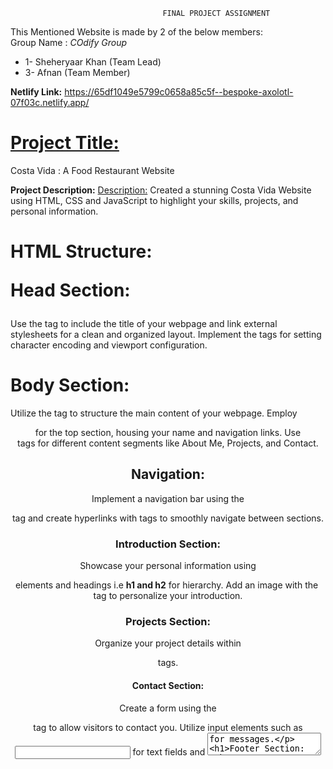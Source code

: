                                       FINAL PROJECT ASSIGNMENT


This Mentioned Website is made by 2 of the below members: <br>
Group Name : <i>COdify Group</i>
<ul>
<li>1- Sheheryaar Khan (Team Lead)</li>
<li>3- Afnan (Team Member)</li>
</ul>


<b>Netlify Link:</b>
https://65df1049e5799c0658a85c5f--bespoke-axolotl-07f03c.netlify.app/


<h1><u>Project Title:</h1></u>
Costa Vida : A Food Restaurant Website

<b>Project Description:</b>
<u>Description:</u>
Created a stunning Costa Vida Website using HTML, CSS and JavaScript to highlight your skills, projects, and personal information.

<h1>HTML Structure:

Head Section:</h1>

Use the <head> tag to include the title of your webpage and link external stylesheets for a clean and organized layout.
Implement the <meta> tags for setting character encoding and viewport configuration.
<h1>Body Section:</h1>

Utilize the <body> tag to structure the main content of your webpage.
Employ <header> for the top section, housing your name and navigation links.
Use <section> tags for different content segments like About Me, Projects, and Contact.
<h1>Navigation:</h1>

Implement a navigation bar using the <nav> tag and create hyperlinks with <a> tags to smoothly navigate between sections.
<h1>Introduction Section:</h1>

Showcase your personal information using <div> elements and headings i.e <b>h1 and h2</b> for hierarchy.
Add an image with the <img> tag to personalize your introduction.
<h1>Projects Section:</h1>

Organize your project details within <article> tags.

<h1>Contact Section:</h1>

Create a form using the <form> tag to allow visitors to contact you.
Utilize input elements such as <input> for text fields and <textarea> for messages.
<h1>Footer Section:</h1>

Use the <footer> tag to include copyright information and links to your social media profiles.
<h1>CSS Styling:</h1>

<h1>Global Styles:</h1>

Set font styles, colors, and spacing using global styles in the <style> tag or an external stylesheet.
Layout:

Implement CSS flexbox or grid layout for a responsive and visually appealing design.
Use the box-sizing property to control box models.
<h1>Header Styles:</h1>

Style the header section with a background color, text color, and padding for a polished look.
<h1>Navigation Styles:</h1>

Apply styling to the navigation bar, including hover effects for better user interaction.
<h1>Section Styles:</h1>

Customize each section with appropriate background colors, margins, and padding for a cohesive layout.
<h1>Form Styles:</h1>

Design the contact form with proper styling, including input field styles and a submit button.
<h1>Responsive Design:</h1>

Uses media queries to make our Website responsive on various devices, ensuring a seamless user experience.
<h1>Conclusion:</h1>
By combining HTML for structure and CSS for styling, this "Costa Vida" project will result in a visually appealing and functional website that effectively presents your skills and projects to potential clients or employers.









